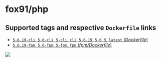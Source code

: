 # fox91/php

## Supported tags and respective `Dockerfile` links

-	[`5.6.19-cli`, `5.6-cli`, `5-cli`, `cli`, `5.6.19`, `5.6`, `5`, `latest` (*Dockerfile*)](https://github.com/fox91/docker-php/blob/master/Dockerfile)
-	[`5.6.19-fpm`, `5.6-fpm`, `5-fpm`, `fpm` (*fpm/Dockerfile*)](https://github.com/fox91/docker-php/blob/master/fpm/Dockerfile)

[![](https://badge.imagelayers.io/fox91/php:latest.svg)](https://imagelayers.io/?images=fox91/php:5.6.19-cli,fox91/php:5.6.19-fpm)
